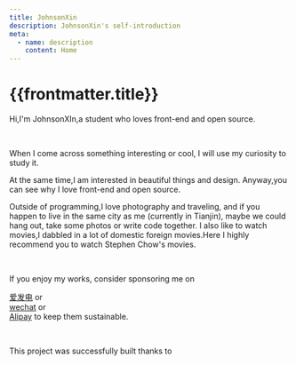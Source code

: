 ```yaml
---
title: JohnsonXin
description: JohnsonXin's self-introduction
meta:
  - name: description
    content: Home
---
```


# {{frontmatter.title}}

Hi,I'm JohnsonXIn,a student who loves front-end and open source.

<br/>

When I come across something interesting or cool, I will use my curiosity to study it.

At the same time,I am interested in beautiful things and design.
Anyway,you can see why I love front-end and open source.

Outside of programming,I love photography and traveling, and if you happen to live in the same city as me (currently in Tianjin), maybe we could hang out, take some photos or write code together. I also like to watch movies,I dabbled in a lot of domestic foreign movies.Here I highly recommend you to watch Stephen Chow's movies.

<br/>

If you enjoy my works, consider sponsoring me on <div class="i-mdi-light:flash" /> [爱发电](https://afdian.net/a/studtwork) or <div class="i-ic:baseline-wechat" /> [wechat](http://cdn.reday.asia/images/202308081720863.jpg) or <div class="i-ant-design:alipay-outlined" /> [Alipay](http://cdn.reday.asia/images/202308081719043.jpg) to keep them sustainable.

<br/>

This project was successfully built thanks to <div class="i-devicon:vuejs"/> <div class="i-logos:vitejs"/> <div class="i-logos:vueuse" /><div class="i-vscode-icons:file-type-unocss" /> <div class="i-devicon:tailwindcss"/> <div class="i-radix-icons:vercel-logo"/>
